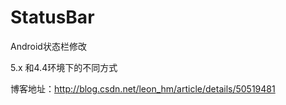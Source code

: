 # StatusBar
Android状态栏修改

5.x 和4.4环境下的不同方式

博客地址：http://blog.csdn.net/leon_hm/article/details/50519481